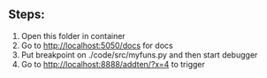 ## Steps:
1. Open this folder in container 
2. Go to [http://localhost:5050/docs](http://localhost:5050/docs) for docs 
3. Put breakpoint on ./code/src/myfuns.py and then start debugger
4. Go to [http://localhost:8888/addten/?x=4](http://localhost:8888/addten/?x=4) to trigger
